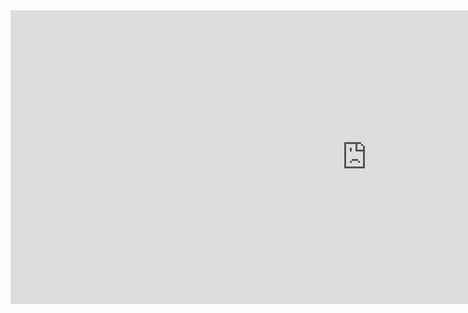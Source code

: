 <iframe src="https://onedrive.live.com/embed?cid=46DDE5F519C073A0&resid=46DDE5F519C073A0%2113043&authkey=AOowQoea3Csa5Bs&em=2" width="1140" height="470" frameborder="0" scrolling="no"></iframe>
